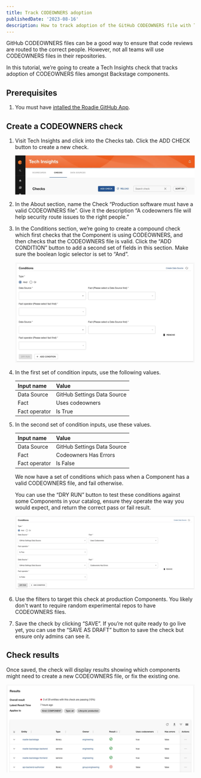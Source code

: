 ```yaml
---
title: Track CODEOWNERS adoption
publishedDate: '2023-08-16'
description: How to track adoption of the GitHub CODEOWNERS file with Tech Insights.
---
```


GitHub CODEOWNERS files can be a good way to ensure that code reviews are routed to the correct people. However, not all teams will use CODEOWNERS files in their repositories.

In this tutorial, we’re going to create a Tech Insights check that tracks adoption of CODEOWNERS files amongst Backstage components.

## Prerequisites

1. You must have [intalled the Roadie GitHub App](../../getting-started/adding-a-catalog-item/).

## Create a CODEOWNERS check

1. Visit Tech Insights and click into the Checks tab. Click the ADD CHECK button to create a new check.

    ![](../track-docker-base-image-migration/add-check-button.webp)

2. In the About section, name the Check “Production software must have a valid CODEOWNERS file”. Give it the description “A codeowners file will help security route issues to the right people.”

3. In the Conditions section, we’re going to create a compound check which first checks that the Component is using CODEOWNERS, and then checks that the CODEOWNERS file is valid. Click the “ADD CONDITION” button to add a second set of fields in this section. Make sure the boolean logic selector is set to “And”.

    ![](./check-conditions-empty.webp)

5. In the first set of condition inputs, use the following values.
    
    
    | Input name | Value |
    | --- | --- |
    | Data Source | GitHub Settings Data Source |
    | Fact | Uses codeowners |
    | Fact operator | Is True |

6. In the second set of condition inputs, use these values.
    
    
    | Input name | Value |
    | --- | --- |
    | Data Source | GitHub Settings Data Source |
    | Fact | Codeowners Has Errors |
    | Fact operator | Is False |
    
    We now have a set of conditions which pass when a Component has a valid CODEOWNERS file, and fail otherwise.
    
    You can use the “DRY RUN” button to test these conditions against some Components in your catalog, ensure they operate the way you would expect, and return the correct pass or fail result.
    
    ![compound-conditions.webp](compound-conditions.webp)
    
7. Use the filters to target this check at production Components. You likely don't want to require random experimental repos to have CODEOWNERS files.
8. Save the check by clicking “SAVE”. If you’re not quite ready to go live yet, you can use the “SAVE AS DRAFT” button to save the check but ensure only admins can see it.

## Check results

Once saved, the check will display results showing which components might need to create a new CODEOWNERS file, or fix the existing one.

![](./check-results.webp)
